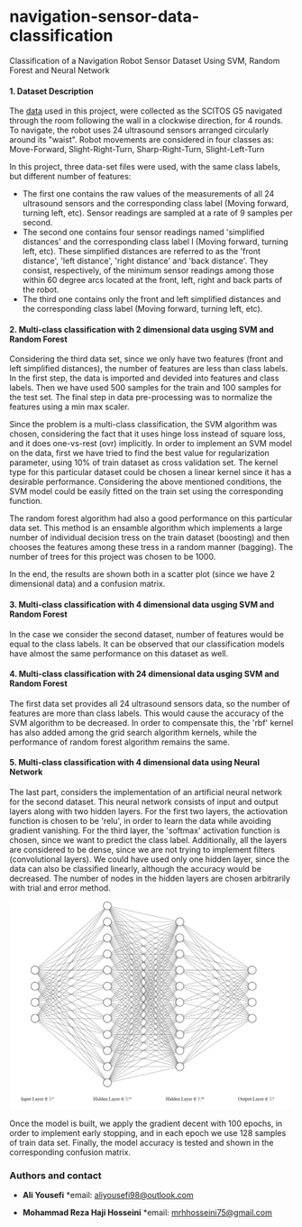 # navigation-sensor-data-classification
Classification of a Navigation Robot Sensor Dataset Using SVM, Random Forest and Neural Network

#### 1. Dataset Description
The [data](https://www.kaggle.com/datasets/uciml/wall-following-robot) used in this project, were collected as the SCITOS G5 navigated through the room following the wall in a clockwise direction, for 4 rounds. To navigate, the robot uses 24 ultrasound sensors arranged circularly around its "waist". Robot movements are considered in four classes as: Move-Forward, Slight-Right-Turn, Sharp-Right-Turn, Slight-Left-Turn

In this project, three data-set files were used, with the same class labels, but different number of features:

- The first one contains the raw values of the measurements of all 24 ultrasound sensors and the corresponding class label (Moving forward, turning left, etc). Sensor readings are sampled at a rate of 9 samples per second.
- The second one contains four sensor readings named 'simplified distances' and the corresponding class label l (Moving forward, turning left, etc). These simplified distances are referred to as the 'front distance', 'left distance', 'right distance' and 'back distance'. They consist, respectively, of the minimum sensor readings among those within 60 degree arcs located at the front, left, right and back parts of the robot.
- The third one contains only the front and left simplified distances and the corresponding class label (Moving forward, turning left, etc).

#### 2. Multi-class classification with 2 dimensional data usging SVM and Random Forest
Considering the third data set, since we only have two features (front and left simplified distances), the number of features are less than class labels. In the first step, the data is imported and devided into features and class labels. Then we have used 500 samples for the train and 100 samples for the test set. The final step in data pre-processing was to normalize the features using a min max scaler. 

Since the problem is a multi-class classification, the SVM algorithm was chosen, considering the fact that it uses hinge loss instead of square loss, and it does one-vs-rest (ovr) implicitly. In order to implement an SVM model on the data, first we have tried to find the best value for regularization parameter, using 10% of train dataset as cross validation set. The kernel type for this particular dataset could be chosen a linear kernel since it has a desirable performance. Considering the above mentioned conditions, the SVM model could be easily fitted on the train set using the corresponding function.

The random forest algorithm had also a good performance on this particular data set. This method is an ensamble algorithm which implements a large number of individual decision tress on the train dataset (boosting) and then chooses the features among these tress in a random manner (bagging). The number of trees for this project was chosen to be 1000.

In the end, the results are shown both in a scatter plot (since we have 2 dimensional data) and a confusion matrix.

#### 3. Multi-class classification with 4 dimensional data usging SVM and Random Forest
In the case we consider the second dataset, number of features would be equal to the class labels. It can be observed that our classification models have almost the same performance on this dataset as well.

#### 4. Multi-class classification with 24 dimensional data usging SVM and Random Forest
The first data set provides all 24 ultrasound sensors data, so the number of features are more than class labels. This would cause the accuracy of the SVM algorithm to be decreased. In order to compensate this, the 'rbf' kernel has also added among the grid search algorithm kernels, while the performance of random forest algorithm remains the same.

#### 5. Multi-class classification with 4 dimensional data using Neural Network
The last part, considers the implementation of an artificial neural network for the second dataset. This neural network consists of input and output layers along with two hidden layers. For the first two layers, the actiovation function is chosen to be 'relu', in order to learn the data while avoiding gradient vanishing. For the third layer, the 'softmax' activation function is chosen, since we want to predict the class label. Additionally, all the layers are considered to be dense, since we are not trying to implement filters (convolutional layers). We could have used only one hidden layer, since the data can also be classified linearly, although the accuracy would be decreased. The number of nodes in the hidden layers are chosen arbitrarily with trial and error method.

<img src="nn.png" width=500 />

Once the model is built, we apply the gradient decent with 100 epochs, in order to implement early stopping, and in each epoch we use 128 samples of train data set. Finally, the model accuracy is tested and shown in the corresponding confusion matrix.

### Authors and contact

- __Ali Yousefi__  *email: <aliyousefi98@outlook.com>

- __Mohammad Reza Haji Hosseini__ *email: <mrhhosseini75@gmail.com>
